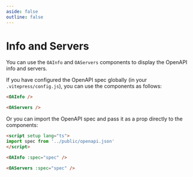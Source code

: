 ```yaml
---
aside: false
outline: false
---
```


# Info and Servers

You can use the `OAInfo` and `OAServers` components to display the OpenAPI info and servers.

If you have configured the OpenAPI spec globally (in your `.vitepress/config.js`), you can use the components as follows:

```markdown
<OAInfo />

<OAServers />
```

Or you can import the OpenAPI spec and pass it as a prop directly to the components:

```markdown
<script setup lang="ts">
import spec from '../public/openapi.json'
</script>

<OAInfo :spec="spec" />

<OAServers :spec="spec" />
```
